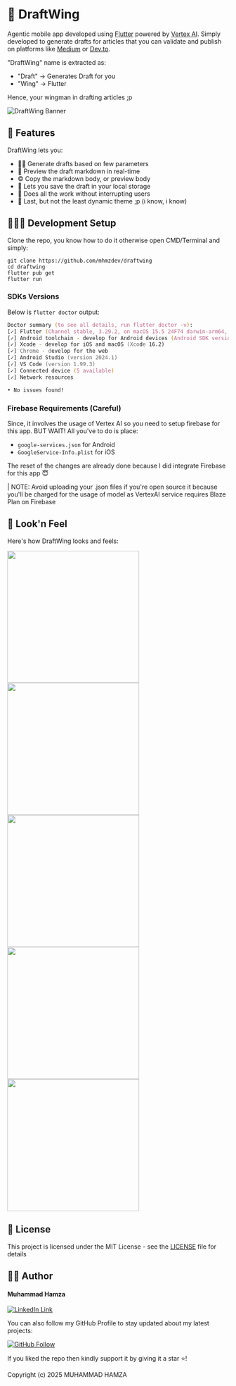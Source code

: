 # 🦋 DraftWing
Agentic mobile app developed using [Flutter](https://flutter.dev) powered by [Vertex AI](https://cloud.google.com/vertex-ai). Simply developed to generate drafts for articles that you can validate and publish on platforms like [Medium](https://medium.com/) or [Dev.to](https://dev.to/).

"DraftWing" name is extracted as:
- "Draft" -> Generates Draft for you
- "Wing" -> Flutter

Hence, your wingman in drafting articles ;p

![DraftWing Banner](assets/showcase/banner.png)

## 📲 Features
DraftWing lets you:
- ✍🏼 Generate drafts based on few parameters
- 👀 Preview the draft markdown in real-time
- © Copy the markdown body, or preview body
- 💾 Lets you save the draft in your local storage
- 🤖 Does all the work without interrupting users
- 🌚 Last, but not the least dynamic theme ;p (i know, i know)

## 🧑🏼‍💻 Development Setup
Clone the repo, you know how to do it otherwise open CMD/Terminal and simply:
```
git clone https://github.com/mhmzdev/draftwing
cd draftwing
flutter pub get
flutter run
```
### SDKs Versions
Below is `flutter doctor` output:
```zsh
Doctor summary (to see all details, run flutter doctor -v):
[✓] Flutter (Channel stable, 3.29.2, on macOS 15.5 24F74 darwin-arm64, locale en-PK)
[✓] Android toolchain - develop for Android devices (Android SDK version 34.0.0)
[✓] Xcode - develop for iOS and macOS (Xcode 16.2)
[✓] Chrome - develop for the web
[✓] Android Studio (version 2024.1)
[✓] VS Code (version 1.99.3)
[✓] Connected device (5 available)
[✓] Network resources

• No issues found!
```
### Firebase Requirements (Careful)
Since, it involves the usage of Vertex AI so you need to setup firebase for this app. BUT WAIT! All you've to do is place:
- `google-services.json` for Android
- `GoogleService-Info.plist` for iOS

The reset of the changes are already done because I did integrate Firebase for this app 😇

| NOTE: Avoid uploading your .json files if you're open source it because you'll be charged for the usage of model as VertexAI service requires Blaze Plan on Firebase

## 👀 Look'n Feel
Here's how DraftWing looks and feels:

<img src="assets/showcase/splash.png" width="300"> <img src="assets/showcase/write.png" width="300"> <img src="assets/showcase/drafts.png" width="300"> <img src="assets/showcase/guidelines.png" width="300"> <img src="assets/showcase/profile.png" width="300">


## 🔑 License
This project is licensed under the MIT License - see the [LICENSE](LICENSE.md) file for details

## 🙋‍♂️ Author
#### Muhammad Hamza
[![LinkedIn Link](https://img.shields.io/badge/Connect-Hamza-blue.svg?logo=linkedin&longCache=true&style=social&label=Connect
)](https://www.linkedin.com/in/mhmzdev)

You can also follow my GitHub Profile to stay updated about my latest projects:

[![GitHub Follow](https://img.shields.io/badge/Connect-Hamza-blue.svg?logo=Github&longCache=true&style=social&label=Follow)](https://github.com/mhmzdev)

If you liked the repo then kindly support it by giving it a star ⭐!

Copyright (c) 2025 MUHAMMAD HAMZA